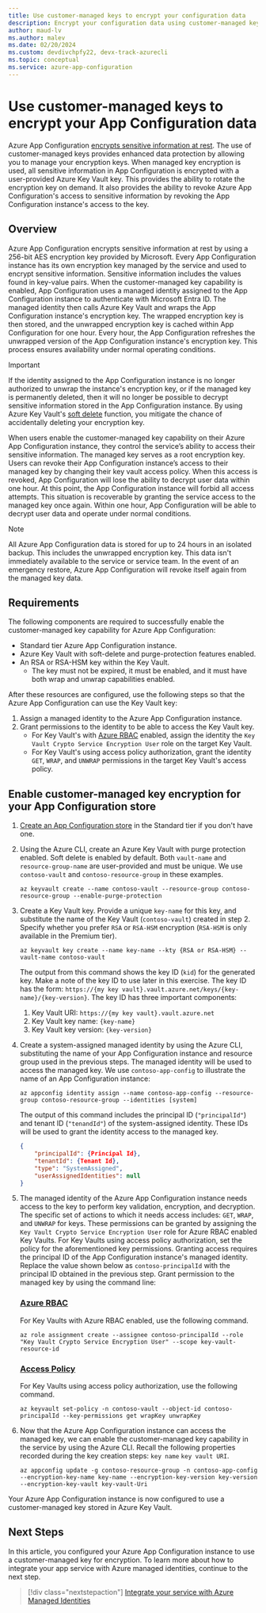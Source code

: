 ```yaml
---
title: Use customer-managed keys to encrypt your configuration data 
description: Encrypt your configuration data using customer-managed keys
author: maud-lv
ms.author: malev
ms.date: 02/20/2024
ms.custom: devdivchpfy22, devx-track-azurecli
ms.topic: conceptual
ms.service: azure-app-configuration
---
```

# Use customer-managed keys to encrypt your App Configuration data

Azure App Configuration [encrypts sensitive information at rest](../security/fundamentals/encryption-atrest.md). The use of customer-managed keys provides enhanced data protection by allowing you to manage your encryption keys. When managed key encryption is used, all sensitive information in App Configuration is encrypted with a user-provided Azure Key Vault key. This provides the ability to rotate the encryption key on demand. It also provides the ability to revoke Azure App Configuration's access to sensitive information by revoking the App Configuration instance's access to the key.

## Overview

Azure App Configuration encrypts sensitive information at rest by using a 256-bit AES encryption key provided by Microsoft. Every App Configuration instance has its own encryption key managed by the service and used to encrypt sensitive information. Sensitive information includes the values found in key-value pairs. When the customer-managed key capability is enabled, App Configuration uses a managed identity assigned to the App Configuration instance to authenticate with Microsoft Entra ID. The managed identity then calls Azure Key Vault and wraps the App Configuration instance's encryption key. The wrapped encryption key is then stored, and the unwrapped encryption key is cached within App Configuration for one hour. Every hour, the App Configuration refreshes the unwrapped version of the App Configuration instance's encryption key. This process ensures availability under normal operating conditions.

> [!IMPORTANT]
> If the identity assigned to the App Configuration instance is no longer authorized to unwrap the instance's encryption key, or if the managed key is permanently deleted, then it will no longer be possible to decrypt sensitive information stored in the App Configuration instance. By using Azure Key Vault's [soft delete](../key-vault/general/soft-delete-overview.md) function, you mitigate the chance of accidentally deleting your encryption key.

When users enable the customer-managed key capability on their Azure App Configuration instance, they control the service’s ability to access their sensitive information. The managed key serves as a root encryption key. Users can revoke their App Configuration instance’s access to their managed key by changing their key vault access policy. When this access is revoked, App Configuration will lose the ability to decrypt user data within one hour. At this point, the App Configuration instance will forbid all access attempts. This situation is recoverable by granting the service access to the managed key once again. Within one hour, App Configuration will be able to decrypt user data and operate under normal conditions.

> [!NOTE]
> All Azure App Configuration data is stored for up to 24 hours in an isolated backup. This includes the unwrapped encryption key. This data isn't immediately available to the service or service team. In the event of an emergency restore, Azure App Configuration will revoke itself again from the managed key data.

## Requirements

The following components are required to successfully enable the customer-managed key capability for Azure App Configuration:

- Standard tier Azure App Configuration instance.
- Azure Key Vault with soft-delete and purge-protection features enabled.
- An RSA or RSA-HSM key within the Key Vault.
  - The key must not be expired, it must be enabled, and it must have both wrap and unwrap capabilities enabled.

After these resources are configured, use the following steps so that the Azure App Configuration can use the Key Vault key:

1. Assign a managed identity to the Azure App Configuration instance.
1. Grant permissions to the identity to be able to access the Key Vault key.
    * For Key Vault's with [Azure RBAC](../key-vault/general/rbac-guide.md) enabled, assign the identity the `Key Vault Crypto Service Encryption User` role on the target Key Vault.
    * For Key Vault's using access policy authorization, grant the identity `GET`, `WRAP`, and `UNWRAP` permissions in the target Key Vault's access policy.

## Enable customer-managed key encryption for your App Configuration store

1. [Create an App Configuration store](./quickstart-azure-app-configuration-create.md) in the Standard tier if you don't have one.

1. Using the Azure CLI, create an Azure Key Vault with purge protection enabled. Soft delete is enabled by default. Both `vault-name` and `resource-group-name` are user-provided and must be unique. We use `contoso-vault` and `contoso-resource-group` in these examples. 

    ```azurecli
    az keyvault create --name contoso-vault --resource-group contoso-resource-group --enable-purge-protection
    ```

1. Create a Key Vault key. Provide a unique `key-name` for this key, and substitute the name of the Key Vault (`contoso-vault`) created in step 2. Specify whether you prefer `RSA` or `RSA-HSM` encryption (`RSA-HSM` is only available in the Premium tier).

    ```azurecli
    az keyvault key create --name key-name --kty {RSA or RSA-HSM} --vault-name contoso-vault
    ```

    The output from this command shows the key ID (`kid`) for the generated key. Make a note of the key ID to use later in this exercise. The key ID has the form: `https://{my key vault}.vault.azure.net/keys/{key-name}/{key-version}`. The key ID has three important components:
    1. Key Vault URI: `https://{my key vault}.vault.azure.net`
    1. Key Vault key name: `{key-name}`
    1. Key Vault key version: `{key-version}`

1. Create a system-assigned managed identity by using the Azure CLI, substituting the name of your App Configuration instance and resource group used in the previous steps. The managed identity will be used to access the managed key. We use `contoso-app-config` to illustrate the name of an App Configuration instance:

    ```azurecli
    az appconfig identity assign --name contoso-app-config --resource-group contoso-resource-group --identities [system]
    ```

    The output of this command includes the principal ID (`"principalId"`) and tenant ID (`"tenandId"`) of the system-assigned identity.  These IDs will be used to grant the identity access to the managed key.

    ```json
    {
        "principalId": {Principal Id},
        "tenantId": {Tenant Id},
        "type": "SystemAssigned",
        "userAssignedIdentities": null
    }
    ```

1. The managed identity of the Azure App Configuration instance needs access to the key to perform key validation, encryption, and decryption. The specific set of actions to which it needs access includes: `GET`, `WRAP`, and `UNWRAP` for keys. These permissions can be granted by assigning the `Key Vault Crypto Service Encryption User` role for Azure RBAC enabled Key Vaults. For Key Vaults using access policy authorization, set the policy for the aforementioned key permissions. Granting access requires the principal ID of the App Configuration instance's managed identity. Replace the value shown below as `contoso-principalId` with the principal ID obtained in the previous step. Grant permission to the managed key by using the command line:

    ### [Azure RBAC](#tab/azurerbac)

    For Key Vaults with Azure RBAC enabled, use the following command.

    ```azurecli
    az role assignment create --assignee contoso-principalId --role "Key Vault Crypto Service Encryption User" --scope key-vault-resource-id
    ```

    ### [Access Policy](#tab/accesspolicy)
    
    For Key Vaults using access policy authorization, use the following command.

    ```azurecli
    az keyvault set-policy -n contoso-vault --object-id contoso-principalId --key-permissions get wrapKey unwrapKey
    ```

1. Now that the Azure App Configuration instance can access the managed key, we can enable the customer-managed key capability in the service by using the Azure CLI. Recall the following properties recorded during the key creation steps: `key name` `key vault URI`.

    ```azurecli
    az appconfig update -g contoso-resource-group -n contoso-app-config --encryption-key-name key-name --encryption-key-version key-version --encryption-key-vault key-vault-Uri
    ```

Your Azure App Configuration instance is now configured to use a customer-managed key stored in Azure Key Vault.

## Next Steps

In this article, you configured your Azure App Configuration instance to use a customer-managed key for encryption. To learn more about how to integrate your app service with Azure managed identities, continue to the next step.

> [!div class="nextstepaction"]
> [Integrate your service with Azure Managed Identities](./howto-integrate-azure-managed-service-identity.md)
